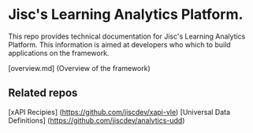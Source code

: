 # Jisc's Learning Analytics Platform.
This repo provides technical documentation for Jisc's Learning Analytics Platform.  This information is aimed at developers who which to build applications on the framework.

[overview.md] (Overview of the framework)

## Related repos

[xAPI Recipies] (https://github.com/jiscdev/xapi-vle)
[Universal Data Definitions] (https://github.com/jiscdev/analytics-udd)
